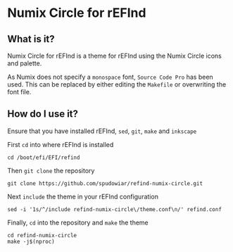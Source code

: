 # Numix Circle for rEFInd

## What is it?

Numix Circle for rEFInd is a theme for rEFInd using the Numix Circle icons and palette.

As Numix does not specify a `monospace` font, `Source Code Pro` has been used. This can be replaced by either editing the `Makefile` or overwriting the font file.

## How do I use it?

Ensure that you have installed rEFInd, `sed`, `git`, `make` and `inkscape`

First `cd` into where rEFInd is installed
```
cd /boot/efi/EFI/refind
```

Then `git clone` the repository
```
git clone https://github.com/spudowiar/refind-numix-circle.git
```

Next `include` the theme in your rEFInd configuration
```
sed -i '1s/^/include refind-numix-circle\/theme.conf\n/' refind.conf
```

Finally, `cd` into the repository and `make` the theme
```
cd refind-numix-circle
make -j$(nproc)
```
